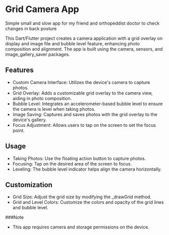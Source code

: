 # Grid Camera App

Simple small and slow app for my friend and orthopeddist doctor to check changes in back posture

This Dart/Flutter project creates a camera application with a grid overlay on display and image file and bubble level feature, enhancing photo composition and alignment. The app is built using the camera, sensors, and image_gallery_saver packages.

## Features
- Custom Camera Interface: Utilizes the device's camera to capture photos.
- Grid Overlay: Adds a customizable grid overlay to the camera view, aiding in photo composition.
- Bubble Level: Integrates an accelerometer-based bubble level to ensure the camera is level when taking photos.
- Image Saving: Captures and saves photos with the grid overlay to the device's gallery.
- Focus Adjustment: Allows users to tap on the screen to set the focus point.

## Usage
- Taking Photos: Use the floating action button to capture photos.
- Focusing: Tap on the desired area of the screen to focus.
- Leveling: The bubble level indicator helps align the camera horizontally.

## Customization
- Grid Size: Adjust the grid size by modifying the _drawGrid method.
- Grid and Level Colors: Customize the colors and opacity of the grid lines and bubble level.

###Note
- This app requires camera and storage permissions on the device.
